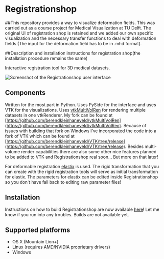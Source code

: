 # Registrationshop

##This repository provides a way to visualize deformation fields. This was carried out as a course project for Medical Visualization at TU Delft. The original UI of registration shop is retained and we added our own specific visualization and the necessary transfer functions to deal with deformation fields.(The input for the deformation field has to be in .mhd format).

##Description and installation instructions for registration shop(the installation procedure remains the same)

Interactive registration tool for 3D medical datasets.

![Screenshot of the Registrationshop user interface](https://graphics.tudelft.nl/wp-content/uploads/2013/09/maininterfacelungs.png)

## Components
Written for the most part in Python. Uses PySide for the interface and uses VTK for the visualizations. Uses [vtkMultiVolRen](https://github.com/karlkrissian/vtkMultiVolRen) for rendering multiple datasets in one vtkRenderer. My fork can be found at [https://github.com/berendkleinhaneveld/vtkMultiVolRen](https://github.com/berendkleinhaneveld/vtkMultiVolRen). Because of issues with building that fork on Windows I've incorporated the code into a fork of VTK which can be found at [https://github.com/berendkleinhaneveld/VTK/tree/release](https://github.com/berendkleinhaneveld/VTK/tree/release). Besides multi-volume render capabilities there are also some other nice features planned to be added to VTK and Registrationshop real soon... But more on that later!

For deformable registration [elastix](http://elastix.isi.uu.nl) is used. The rigid transformation that you can create with the rigid registration tools will serve as initial transformation for elastix. The parameters for elastix can be edited inside Registrationshop so you don't have fall back to editing raw parameter files!

## Installation
Instructions on how to build Registrationshop are now available [here](INSTRUCTIONS.md)! Let me know if you run into any troubles. Builds are not available yet.

## Supported platforms
* OS X (Mountain Lion+)
* Linux (requires AMD/NVIDIA proprietary drivers)
* Windows
